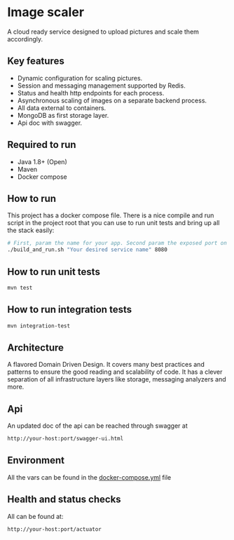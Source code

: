 # Image scaler

A cloud ready service designed to upload pictures and scale them accordingly.

## Key features
* Dynamic configuration for scaling pictures.
* Session and messaging management supported by Redis.
* Status and health http endpoints for each process.
* Asynchronous scaling of images on a separate backend process.
* All data external to containers.
* MongoDB as first storage layer.
* Api doc with swagger.

## Required to run
* Java 1.8+ (Open)
* Maven
* Docker compose

## How to run
This project has a docker compose file.
There is a nice compile and run script in the project root that
you can use to run unit tests and bring up all the stack easily:

```bash
# First, param the name for your app. Second param the exposed port on your machine. 
./build_and_run.sh "Your desired service name" 8080
```

## How to run unit tests
```bash
mvn test
```

## How to run integration tests
```bash
mvn integration-test
```

## Architecture
A flavored Domain Driven Design. It covers many 
best practices and patterns to ensure the good reading and scalability of code.
It has a clever separation of all infrastructure layers like storage, messaging
analyzers and more.

## Api
An updated doc of the api can be reached through swagger at
```bash
http://your-host:port/swagger-ui.html
```

## Environment
All the vars can be found in the [docker-compose.yml](docker-compose.yml) file

## Health and status checks
All can be found at:
```bash
http://your-host:port/actuator
```